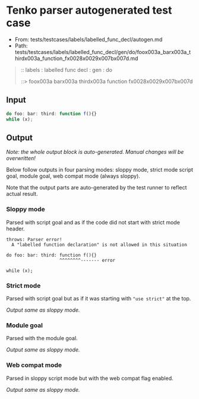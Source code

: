 # Tenko parser autogenerated test case

- From: tests/testcases/labels/labelled_func_decl/autogen.md
- Path: tests/testcases/labels/labelled_func_decl/gen/do/foox003a_barx003a_thirdx003a_function_fx0028x0029x007bx007d.md

> :: labels : labelled func decl : gen : do
>
> ::> foox003a barx003a thirdx003a function fx0028x0029x007bx007d

## Input


`````js
do foo: bar: third: function f(){} 
while (x);
`````

## Output

_Note: the whole output block is auto-generated. Manual changes will be overwritten!_

Below follow outputs in four parsing modes: sloppy mode, strict mode script goal, module goal, web compat mode (always sloppy).

Note that the output parts are auto-generated by the test runner to reflect actual result.

### Sloppy mode

Parsed with script goal and as if the code did not start with strict mode header.

`````
throws: Parser error!
  A "labelled function declaration" is not allowed in this situation

do foo: bar: third: function f(){}
                    ^^^^^^^^------- error

while (x);
`````

### Strict mode

Parsed with script goal but as if it was starting with `"use strict"` at the top.

_Output same as sloppy mode._

### Module goal

Parsed with the module goal.

_Output same as sloppy mode._

### Web compat mode

Parsed in sloppy script mode but with the web compat flag enabled.

_Output same as sloppy mode._
